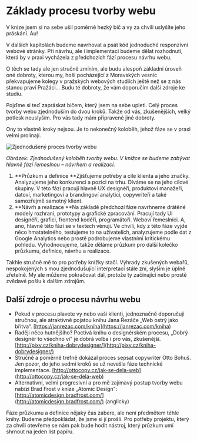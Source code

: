 # Základy procesu tvorby webu

V knize jsem si na sebe ušil poměrně hezký bič a vy za chvíli uslyšíte jeho práskání. Au! 

V dalších kapitolách budeme navrhovat a psát kód jednoduché responzivní webové stránky. Při návrhu, ale i implementaci budeme dělat rozhodnutí, která by v praxi vycházela z předchozích fází procesu návrhu webu. 

O těch se tady ale jen stručně zmíním, ale budu alespoň základní úroveň oné dobroty, kterou my, hoši pocházející z Moravských vesnic překvapujeme kolegy v pražských webových studiích ještě než se z nás stanou praví Pražáci… Budu té dobroty, že vám doporučím další zdroje ke studiu.

Pojďme si teď zapráskat bičem, který jsem na sebe upletl. Celý proces tvorby webu zjednoduším do dvou kroků. Takže od vás, zkušenějších, velký potlesk neuslyším. Pro vás tady mám připravené jiné dobroty.

Ony to vlastně kroky nejsou. Je to nekonečný koloběh, jehož fáze se v praxi velmi prolínají.

![Zjednodušený proces tvorby webu](dist/images/vdwd/original/proces-tvorby.png)

*Obrázek: Zjednodušený koloběh tvorby webu. V knížce se budeme zabývat hlavně fází řemeslnou – návrhem a realizací.*

1. **Průzkum a definice 
**Zjišťujeme potřeby a cíle klienta a jeho značky. Analyzujeme jeho konkurenci a pozici na trhu. Díváme se na jeho cílové skupiny. V této fázi pracují hlavně UX designéři, produktoví manažeři, datoví, marketingoví a brandingoví analytici, copywriteři a také samozřejmě samotný klient.
2. **Návrh a realizace 
**Na základě předchozí fáze navrhneme drátěné modely rozhraní, prototypy a grafické zpracování. Pracují tady UI designéři, grafici, frontend kodéři, programátoři. Weboví řemeslníci. A, ano, hlavně této fází se v textech věnuji. Ve chvíli, kdy z této fáze vyjde něco hmatatelného, testujeme to na uživatelích, analyzujeme podle dat z Google Analytics nebo prostě podrobujeme vlastními kritickému pohledu. Vyhodnocujeme, takže děláme průzkum pro další kolečko průzkumu, definice, návrhu a realizace.

Takhle stručně mě to pro potřeby knížky stačí. Výhrady zkušených webařů, nespokojených s mou zjednodušující interpretací stále zní, slyším je úplně zřetelně. My ale můžeme pokračovat dál, protože ty začínající nebo prostě zvědavé pošlu k dalším zdrojům.

## Další zdroje o procesu návrhu webu

* Pokud v procesu plavete vy nebo vaši klienti, jednoznačně doporučuji stručnou, ale atraktivně pojatou knihu Jana Řezáče „Web ostrý jako břitva“.
[https://janrezac.com/kniha](https://janrezac.com/kniha)
* Raději něco hutnějšího? Poctivá knihu o designérském procesu, „Dobrý designér to všechno ví" je dobrá volba i pro vás, zkušenější.
[http://pixy.cz/kniha-dobrydesigner/](http://pixy.cz/kniha-dobrydesigner/)
* Stručně a poměrně trefně dokázal proces sepsat copywriter Otto Bohuš. Jen pozor, do jeho sedmi kroků se už nevešla fáze technické implementace.  [http://ottocopy.cz/jak-se-dela-web](http://ottocopy.cz/jak-se-dela-web)
* Alternativní, velmi progresivní a pro mě zajímavý postup tvorby webu nabízí Brad Frost v knize „Atomic Design":
[http://atomicdesign.bradfrost.com/](http://atomicdesign.bradfrost.com/) (anglicky)

Fáze průzkumu a definice nějaký čas zabere, ale není předmětem téhle knihy. Budeme předpokládat, že jsme si jí prošli. Pro potřeby projektu, který za chvíli otevřeme se nám pak bude hodit nástroj, který průzkum umí shrnout na jeden list papíru.
